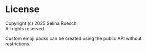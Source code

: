 # License

Copyright (c) 2025 Selina Ruesch  
All rights reserved.

Custom emoji packs can be created using the public API without restrictions.
